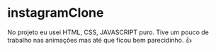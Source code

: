 # instagramClone
No projeto eu usei HTML, CSS, JAVASCRIPT puro. Tive um pouco de trabalho nas animações mas até que ficou bem parecidinho. 👍
